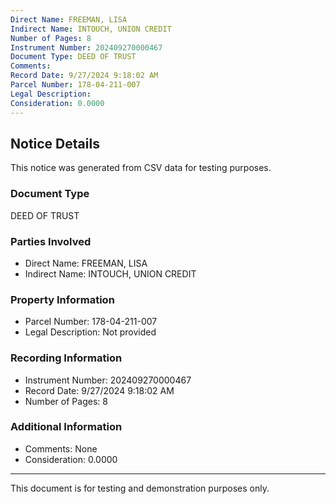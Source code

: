 ```yaml
---
Direct Name: FREEMAN, LISA
Indirect Name: INTOUCH, UNION CREDIT
Number of Pages: 8
Instrument Number: 202409270000467
Document Type: DEED OF TRUST
Comments: 
Record Date: 9/27/2024 9:18:02 AM
Parcel Number: 178-04-211-007
Legal Description: 
Consideration: 0.0000
---
```


## Notice Details

This notice was generated from CSV data for testing purposes.

### Document Type
DEED OF TRUST

### Parties Involved
- Direct Name: FREEMAN, LISA
- Indirect Name: INTOUCH, UNION CREDIT

### Property Information
- Parcel Number: 178-04-211-007
- Legal Description: Not provided

### Recording Information
- Instrument Number: 202409270000467
- Record Date: 9/27/2024 9:18:02 AM
- Number of Pages: 8

### Additional Information
- Comments: None
- Consideration: 0.0000

---

This document is for testing and demonstration purposes only.
